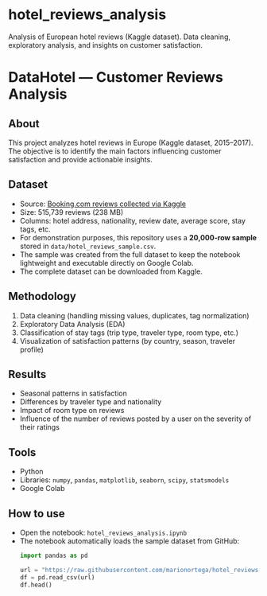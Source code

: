 # hotel_reviews_analysis
Analysis of European hotel reviews (Kaggle dataset). Data cleaning, exploratory analysis, and insights on customer satisfaction.

# DataHotel — Customer Reviews Analysis

## About
This project analyzes hotel reviews in Europe (Kaggle dataset, 2015–2017).  
The objective is to identify the main factors influencing customer satisfaction and provide actionable insights.

## Dataset
- Source: [Booking.com reviews collected via Kaggle](https://www.kaggle.com/datasets/michelhatab/hotel-reviews-bookingcom)  
- Size: 515,739 reviews (238 MB)  
- Columns: hotel address, nationality, review date, average score, stay tags, etc.  
- For demonstration purposes, this repository uses a **20,000-row sample** stored in `data/hotel_reviews_sample.csv`.  
- The sample was created from the full dataset to keep the notebook lightweight and executable directly on Google Colab.  
- The complete dataset can be downloaded from Kaggle.

## Methodology
1. Data cleaning (handling missing values, duplicates, tag normalization)  
2. Exploratory Data Analysis (EDA)  
3. Classification of stay tags (trip type, traveler type, room type, etc.)  
4. Visualization of satisfaction patterns (by country, season, traveler profile)

## Results
- Seasonal patterns in satisfaction  
- Differences by traveler type and nationality  
- Impact of room type on reviews  
- Influence of the number of reviews posted by a user on the severity of their ratings

## Tools
- Python  
- Libraries: `numpy`, `pandas`, `matplotlib`, `seaborn`, `scipy`, `statsmodels`  
- Google Colab

## How to use
- Open the notebook: `hotel_reviews_analysis.ipynb`  
- The notebook automatically loads the sample dataset from GitHub:  
  ```python
  import pandas as pd
  
  url = "https://raw.githubusercontent.com/marionortega/hotel_reviews_analysis/refs/heads/main/data/hotel_reviews_sample.csv"
  df = pd.read_csv(url)
  df.head()
